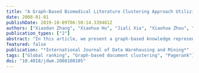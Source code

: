 ```yaml
---
title: "A Graph-Based Biomedical Literature Clustering Approach Utilizing Term's Global and Local Importance Information"
date: 2008-01-01
publishDate: 2019-10-09T06:50:14.339461Z
authors: ["Xiaodan Zhang", "Xiaohua Hu", "Jiali Xia", "Xiaohua Zhou", "Palakorn Achananuparp"]
publication_types: ["2"]
abstract: "In this article, we present a graph-based knowledge representation for biomedical digital library literature clustering An efficient clustering method is developed to identify the ontology-enriched k-highest density term subgraphs that capture the core semantic relationship information about each document cluster The distance between each document and the k term graph clusters is calculated. A document is then assigned to the closest term cluster. The extensive experimental results on two PubMed document sets (Disease10 and OHSUMED23) show that our approach is comparable to spherical k-means. The contributions of our approach are the following: (1) we provide two corpus-level graph representations to improve document clustering, a term co-occurrence graph and an abstract title graph; (2) we develop an efficient and effective document clustering algorithm by udentifying k distinguishable class-specific core term subgraphs using terms'global and local importance information; and (3) the identified term clusters give a meaningful explanation for the document clustering results."
featured: false
publication: "*International Journal of Data Warehousing and Mining*"
tags: ["Global ranking", "Graph-based document clustering", "Pagerank"]
doi: "10.4018/jdwm.2008100105"
---
```


